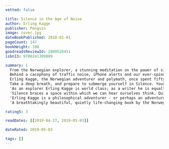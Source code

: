 ```yaml
---
vetted: false

title: Silence in the Age of Noise
author: Erling Kagge
publisher: Penguin
image: cover.jpg
dateBookPublished: 2018-01-01
pageCount: 147
bookHeight: 198
goodreadsReviewId: 2800526451
isbn13: 9780241309889

summary: |
  From the Norwegian explorer, a stunning meditation on the power of silence and how to shut out the world
  Behind a cacophony of traffic noise, iPhone alerts and our ever-spinning thoughts, an elusive notion - silence - lies in wait. But what really is silence? Where can it be found? And why is it more important now than ever?
  Erling Kagge, the Norwegian adventurer and polymath, once spent fifty days walking solo in Antarctica with a broken radio. In this meditative, charming and surprisingly powerful book, he explores the power of silence and the importance of shutting out the world. Whether you're in deep wilderness, taking a shower or on the dance floor, you can experience perfect stillness if you know where to look. And from it grows self-knowledge, gratitude, wonder and much more.
  Take a deep breath, and prepare to submerge yourself in Silence. Your own South Pole is out there, somewhere.
  'As an explorer Erling Kagge is world class; as a writer he is equally gifted. This breathtaking, inspiring little book teaches us how to find precious moments of silence - whether we are crossing the Antarctic, climbing Everest, or on the train at rush hour' - Sir Ranulph Fiennes
  'Silence braces a space within which we can hear ourselves think. Quietly, wisely, it makes a case for dumbing the din of modern life, and learning to listen again. Drawing on the experiences of Kagge's extraordinary life in wild places, this is a book of great concentration' - Robert Macfarlane
  'Erling Kagge is a philosophical adventurer - or perhaps an adventurous philosopher' - New York Times
  'A breathtakingly beautiful, quietly life-changing book by the Norwegian explorer Erling Kagge, that shows us how to find perfect silence in our daily lives - however busy we are' - Publisher's description

rating5: 3

readDates: [[2019-04-27, 2019-05-03]]

dateRated: 2019-05-03

tags: []
---
```

